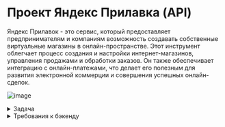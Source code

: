 # Проект Яндекс Прилавка (API)
Яндекс Прилавок - это сервис, который предоставляет предпринимателям и компаниям возможность создавать собственные
виртуальные магазины в онлайн-пространстве. Этот инструмент облегчает процесс создания и настройки интернет-магазинов, 
управления продажами и обработки заказов. Он также обеспечивает интеграцию с онлайн-платежами, 
что делает его полезным для развития электронной коммерции и совершения успешных онлайн-сделок.

![image](https://github.com/user-attachments/assets/cde3b4af-4b5f-4ada-a55c-83006374d03f)

<details>
  <summary>Задача</summary> 
  
**Работа с наборами:**

возможность добавлять продукты в набор — ручка > POST /api/v1/kits/{id}/products.
Работа с курьерами: возможность проверить, есть ли доставка курьерской службой «Привезём быстро» и сколько она стоит. 
Ручка> POST /fast-delivery/v3.1.1/calculate-delivery.xml

**Работа с корзиной:**

возможность получить список продуктов, которые добавили в корзину. > Ручка GET /api/v1/orders/id;
возможность добавлять продукты в корзину.> Ручка PUT /api/v1/orders/:id;
возможность удалять корзину.> Ручка DELETE/api/v1/orders/:id.

**Постановка задачи** 

1.Проанализируй требования к новой функциональности бэкенда Яндекс.Прилавка.
Изучи документацию к API в Apidoc.

2.Спроектируй тесты в виде чек-листа, чтобы покрыть функциональность, 
которую тебе передали на тестирование: она описана выше. Авторизацию проверять не нужно.

3.Протестируй API через Postman и заведи баг-репорты в YouTrack, если это понадобится.

4.Напиши отчёт о тестировании (*). Что ты можешь рассказать команде о статусе протестированной части продукта?
(*) — задача со звёздочкой — задание, которое можно не сдавать. Оно не повлияет на результат итогового проекта.
</details>

<details>
  <summary>Требования к бэкенду</summary> 
  
# Требования к бэкенду приложения

## Описание общей логики

**Авторизация и данные для заказа**

Пользователь может зарегистрироваться. Если пользователь не 
зарегистрировался, то форма заполнения: имя, e-mail, телефон, адрес, 
комментарий — появляется, когда пользователь уже сформировал корзину и хочет 
оформить заказ. Пользователь не может сделать заказ, если не ввёл 
обязательные поля. Если пользователь зарегистрировался, то ему не нужно вновь 
вводить данные, однако он может их изменить. Пользователь может оформить 
несколько заказов.

 Для заказа нужно ввести:
- имя;
- телефон;
- адрес;
- e-mail (необязательно);
- комментарий к заказу (необязательно)

**Ограничение полей**
![image](https://github.com/user-attachments/assets/d6ef9a98-a1d9-4fa0-8b77-e8df4aff4c5e)

## Главное меню заказа
 На выбор даётся 3 карточки:
 - «Под ситуацию» (вечер кино, на дачу и пикник, вкусы Парижа);
 - «Приготовь блюдо» (сырники, борщ, карбонара, штрудель);
 - «Создать свой набор» (пользователь сам называет и добавляет туда 
   продукты).
 Переходишь в карточку — видишь варианты наборов. 
Переходишь в набор — видишь перечень возможных продуктов. Каждый продукт 
относится к определённой категории (например, «Напитки»). В перечне 
пользователь видит название продукта, его массу, цену. Когда клиент нажимает на 
продукт, ему даётся возможность выбрать количество продуктов. При этом 
появляется кнопка «Корзина», которая отображает сумму выбранных товаров и 
время доставки.
 При нажатии на кнопку пользователь может посмотреть свою корзину.

## Корзина

 Отображает наименование продукта, его количество, цену для этого продукта с 
учётом количества, итог. Если доставка платная, то отображает сумму доставки и 
итоговую сумму заказа. Пользователь может удалить корзину, добавить новые 
продукты, убрать выбранные продукты.

**Создание корзины:** 

 - При создании корзины должна быть возможность указать время доставки 
   продуктов
 - При создании корзины проверять, что все службы доставки могут обработать 
   заказ в указанное время
 - Если время доставки не указано - брать, как текущее время с сервера.
При удалении и просмотре корзины время доставки не учитывается.

## Создание своего набора

 Пользователь может создать свой набор и выбрать продукты. Он обязательно 
даёт имя набору и выбирает продукты. Пользователь может изменить название 
набора, удалить набор, удалить выбранные продукты, добавить новые. Если 
данные при создании или изменении набора введены неверно — выводится 
сообщение об ошибке.

## Ограничения создания набора
![image](https://github.com/user-attachments/assets/d5bc7d53-704b-476f-9250-07e32052d347)

## Работа с курьерами
 Работа с курьерами предполагает два режима работы:
 1. При оформлении заказа: URL 
> POST /api/v1/orders
 Логика выбора курьерской службы при оформлении заказа пользователем: служба 
должна работать в указанное в заказе время и должна быть самой дешёвой. 
Пользователю отображается время доставки в зависимости от выбранной службы.
 В заказе доставка становится платной, если соблюдается хотя бы одно условие:

- превышено максимальное количество товаров;
- превышен максимальный вес;
- сумма заказа меньше 150 рублей.
- 
Логика расчёта стоимости доставки заказа для пользователя:
- Если вес или количество превысили максимальное значение, стоимость 
доставки для пользователя становится 99 рублей.
- Если вес или количество в заказе не превышают максимального, берётся 
> price этих продуктов, и если их сумма меньше 150 рублей, то стоимость 
доставки для пользователя также становится 99 рублей.
 Стоимость доставки прибавляется в итоговую сумму заказа.
 Если ни одно из обозначенных условий не соблюдается, то цена доставки 
 курьерской службы не включается в итоговую сумму заказа.


  


  
  
